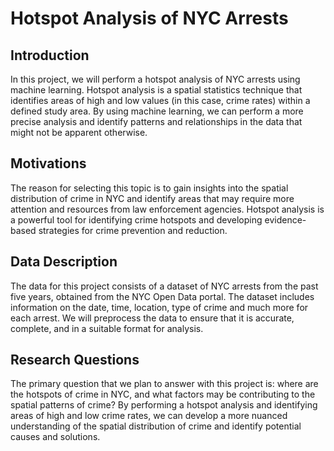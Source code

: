 # Hotspot Analysis of NYC Arrests

## Introduction

In this project, we will perform a hotspot analysis of NYC arrests using machine learning. Hotspot analysis is a spatial statistics technique that identifies areas of high and low values (in this case, crime rates) within a defined study area. By using machine learning, we can perform a more precise analysis and identify patterns and relationships in the data that might not be apparent otherwise.

## Motivations

The reason for selecting this topic is to gain insights into the spatial distribution of crime in NYC and identify areas that may require more attention and resources from law enforcement agencies. Hotspot analysis is a powerful tool for identifying crime hotspots and developing evidence-based strategies for crime prevention and reduction.

## Data Description

The data for this project consists of a dataset of NYC arrests from the past five years, obtained from the NYC Open Data portal. The dataset includes information on the date, time, location, type of crime and much more for each arrest. We will preprocess the data to ensure that it is accurate, complete, and in a suitable format for analysis.

## Research Questions

The primary question that we plan to answer with this project is: where are the hotspots of crime in NYC, and what factors may be contributing to the spatial patterns of crime? By performing a hotspot analysis and identifying areas of high and low crime rates, we can develop a more nuanced understanding of the spatial distribution of crime and identify potential causes and solutions.
